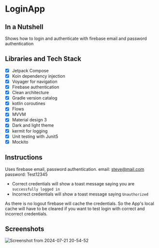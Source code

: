 # LoginApp

## In a Nutshell
Shows how to login and authenticate with firebase email and password authentication

## Libraries and Tech Stack
- [x] Jetpack Compose
- [x] Koin dependency injection
- [x] Voyager for navigation
- [x] Firebase authentication
- [x] Clean architecture
- [x] Gradle version catalog
- [x] kotlin coroutines
- [x] Flows
- [x] MVVM
- [x] Material design 3
- [x] Dark and light theme
- [X] kermit for logging
- [X] Unit testing with Junit5
- [X] Mockito

## Instructions
Uses firebase email, password authentication.
email: steve@mail.com
password: Test12345

* Correct credentials will show a toast message saying you are `successfully logged in` <br/>
* Incorrect credentials will show a toast message saying `Unauthorized`

As there is no logout firebase will cache the credentials. So the App's local cache will have to be cleared if you want to test login with correct and incorrect credentials.

## Screenshots
![Screenshot from 2024-07-21 20-54-52](https://github.com/user-attachments/assets/46f97bce-3930-481d-8746-90748a9ff9d6)
